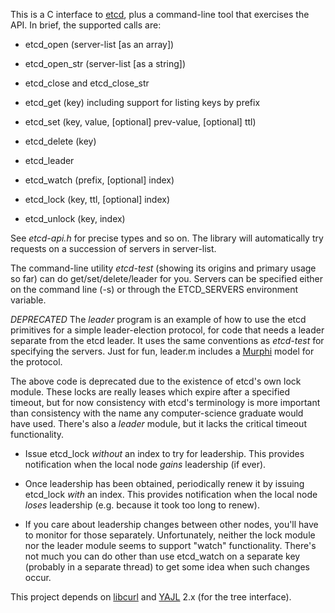This is a C interface to [etcd][etcd], plus a command-line tool that exercises
the API.  In brief, the supported calls are:

 * etcd\_open (server-list [as an array])

 * etcd\_open\_str (server-list [as a string])

 * etcd\_close and etcd\_close\_str

 * etcd\_get (key) including support for listing keys by prefix

 * etcd\_set (key, value, [optional] prev-value, [optional] ttl)

 * etcd\_delete (key)

 * etcd\_leader

 * etcd\_watch (prefix, [optional] index)

 * etcd\_lock (key, ttl, [optional] index)

 * etcd\_unlock (key, index)

See *etcd-api.h* for precise types and so on.  The library will automatically
try requests on a succession of servers in server-list.

The command-line utility *etcd-test* (showing its origins and primary usage so
far) can do get/set/delete/leader for you.  Servers can be specified either on
the command line (-s) or through the ETCD\_SERVERS environment variable.

_DEPRECATED_
The *leader* program is an example of how to use the etcd primitives for a
simple leader-election protocol, for code that needs a leader separate from the
etcd leader.  It uses the same conventions as *etcd-test* for specifying the
servers.  Just for fun, leader.m includes a [Murphi][cm] model for the
protocol.

The above code is deprecated due to the existence of etcd's own lock module.
These locks are really leases which expire after a specified timeout, but for
now consistency with etcd's terminology is more important than consistency with
the name any computer-science graduate would have used.  There's also a *leader*
module, but it lacks the critical timeout functionality.

 * Issue etcd\_lock *without* an index to try for leadership.  This provides
   notification when the local node *gains* leadership (if ever).

 * Once leadership has been obtained, periodically renew it by issuing
   etcd\_lock *with* an index.  This provides notification when the local node
   *loses* leadership (e.g. because it took too long to renew).

 * If you care about leadership changes between other nodes, you'll have to
   monitor for those separately.  Unfortunately, neither the lock module nor the
   leader module seems to support "watch" functionality.  There's not much you
   can do other than use etcd\_watch on a separate key (probably in a separate
   thread) to get some idea when such changes occur.

This project depends on [libcurl][curl] and [YAJL][yajl] 2.x (for the tree
interface).

[etcd]: https://github.com/coreos/etcd
[curl]: http://curl.haxx.se/libcurl/
[yajl]: http://lloyd.github.io/yajl/
[cm]: http://mclab.di.uniroma1.it/site/index.php/software/18-cmurphi
